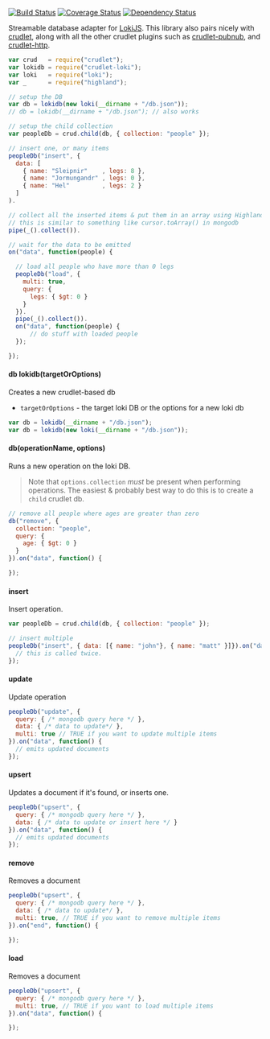 

[![Build Status](https://travis-ci.org/mojo-js/crudlet-loki.svg)](https://travis-ci.org/mojo-js/crudlet-loki) [![Coverage Status](https://coveralls.io/repos/mojo-js/crudlet-loki/badge.svg?branch=master)](https://coveralls.io/r/mojo-js/crudlet-loki?branch=master) [![Dependency Status](https://david-dm.org/mojo-js/crudlet-loki.svg)](https://david-dm.org/mojo-js/crudlet-loki)

Streamable database adapter for [LokiJS](http://lokijs.org/#/). This library also pairs nicely with [crudlet](https://github.com/mojo-js/crudlet.js), along with all the other crudlet plugins such as [crudlet-pubnub](https://github.com/mojo-js/crudlet-pubnub), and [crudlet-http](https://github.com/mojo-js/crudlet-http). 

```javascript
var crud   = require("crudlet");
var lokidb = require("crudlet-loki");
var loki   = require("loki");
var _      = require("highland");

// setup the DB
var db = lokidb(new loki(__dirname + "/db.json"));
// db = lokidb(__dirname + "/db.json"); // also works

// setup the child collection
var peopleDb = crud.child(db, { collection: "people" });

// insert one, or many items
peopleDb("insert", {
  data: [
    { name: "Sleipnir"    , legs: 8 },
    { name: "Jormungandr" , legs: 0 },
    { name: "Hel"         , legs: 2 }
  ]
).

// collect all the inserted items & put them in an array using HighlandJS
// this is similar to something like cursor.toArray() in mongodb
pipe(_().collect()).

// wait for the data to be emitted
on("data", function(people) {

  // load all people who have more than 0 legs
  peopleDb("load", {
    multi: true,
    query: {
      legs: { $gt: 0 }
    }
  }).
  pipe(_().collect()).
  on("data", function(people) {
      // do stuff with loaded people
  });

});
```

#### db lokidb(targetOrOptions)

Creates a new crudlet-based db

- `targetOrOptions` - the target loki DB or the options for a new loki db

```javascript
var db = lokidb(__dirname + "/db.json");
var db = lokidb(new loki(__dirname + "/db.json"));
```

#### db(operationName, options)

Runs a new operation on the loki DB.

> Note that `options.collection` *must* be present when performing operations. The easiest & probably best way to do this is to create a `child` crudlet db.

```javascript
// remove all people where ages are greater than zero
db("remove", {
  collection: "people",
  query: {
    age: { $gt: 0 }
  }
}).on("data", function() {

});
```

#### insert

Insert operation.

```javascript
var peopleDb = crud.child(db, { collection: "people" });

// insert multiple
peopleDb("insert", { data: [{ name: "john"}, { name: "matt" }]}).on("data", function() {
  // this is called twice.
});
```

#### update

Update operation

```javascript
peopleDb("update", {
  query: { /* mongodb query here */ },
  data: { /* data to update*/ },
  multi: true // TRUE if you want to update multiple items
}).on("data", function() {
  // emits updated documents
});
```

#### upsert

Updates a document if it's found, or inserts one.

```javascript
peopleDb("upsert", {
  query: { /* mongodb query here */ },
  data: { /* data to update or insert here */ }
}).on("data", function() {
  // emits updated documents
});
```

#### remove

Removes a document

```javascript
peopleDb("upsert", {
  query: { /* mongodb query here */ },
  data: { /* data to update*/ },
  multi: true, // TRUE if you want to remove multiple items
}).on("end", function() {

});
```

#### load

Removes a document

```javascript
peopleDb("upsert", {
  query: { /* mongodb query here */ },
  multi: true, // TRUE if you want to load multiple items
}).on("data", function() {

});
```
